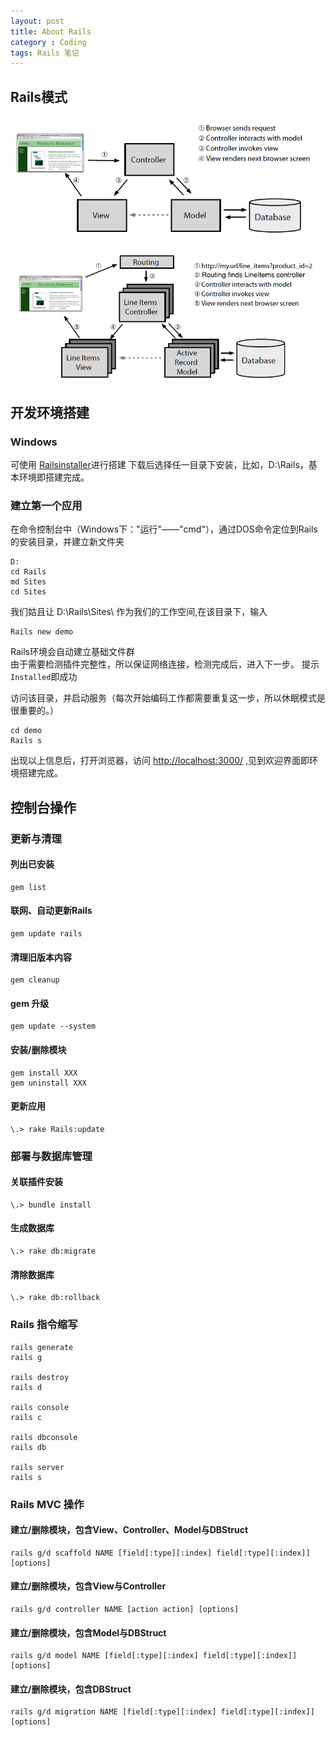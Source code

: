 ```yaml
---
layout: post
title: About Rails
category : Coding
tags: Rails 笔记
---
```


## Rails模式

![模型——视图——控制器架构](/images/Coding/MVC.png "模型——视图——控制器架构")

![Rails与MVC](/images/Coding/Rails-and-MVC.png "Rails与MVC")

<!-- break -->

## 开发环境搭建

### Windows

可使用 [Railsinstaller](http://railsinstaller.org/)进行搭建
下载后选择任一目录下安装，比如，D:\Rails，基本环境即搭建完成。

### 建立第一个应用

在命令控制台中（Windows下："运行"——"cmd"），通过DOS命令定位到Rails的安装目录，并建立新文件夹

	D:
	cd Rails
	md Sites
	cd Sites

我们姑且让 D:\Rails\Sites\ 作为我们的工作空间,在该目录下，输入

	Rails new demo

Rails环境会自动建立基础文件群  
由于需要检测插件完整性，所以保证网络连接，检测完成后，进入下一步。
提示`Installed`即成功

访问该目录，并启动服务（每次开始编码工作都需要重复这一步，所以休眠模式是很重要的。）

	cd demo
	Rails s

出现以上信息后，打开浏览器，访问 <http://localhost:3000/> ,见到欢迎界面即环境搭建完成。


## 控制台操作

### 更新与清理

#### 列出已安装

	gem list 

#### 联网、自动更新Rails

	gem update rails 

#### 清理旧版本内容

	gem cleanup

#### gem 升级	

	gem update --system

#### 安装/删除模块

	gem install XXX	
	gem uninstall XXX	

#### 更新应用	

	\.> rake Rails:update  

### 部署与数据库管理

#### 关联插件安装

	\.> bundle install 

#### 生成数据库

	\.> rake db:migrate 

#### 清除数据库

	\.> rake db:rollback

### Rails 指令缩写

	rails generate
	rails g

	rails destroy
	rails d

	rails console
	rails c

	rails dbconsole
	rails db

	rails server
	rails s

### Rails MVC 操作


#### 建立/删除模块，包含View、Controller、Model与DBStruct

	rails g/d scaffold NAME [field[:type][:index] field[:type][:index]] [options]

#### 建立/删除模块，包含View与Controller

	rails g/d controller NAME [action action] [options]

#### 建立/删除模块，包含Model与DBStruct

	rails g/d model NAME [field[:type][:index] field[:type][:index]] [options]

#### 建立/删除模块，包含DBStruct

	rails g/d migration NAME [field[:type][:index] field[:type][:index]] [options]